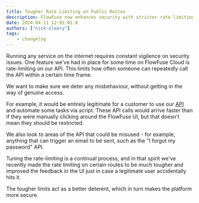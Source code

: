 ```yaml
---
title: Tougher Rate Limiting on Public Routes
description: FlowFuse now enhances security with stricter rate limiting on public routes, ensuring robust protection against misuse while maintaining seamless access for legitimate users.
date: 2024-04-11 12:01:01.0
authors: ["nick-oleary"]
tags:
    - changelog
---
```



Running any service on the internet requires constant vigilence on security issues. One feature
we've had in place for some time on FlowFuse Cloud is rate-limiting on our API. This limits how
often someone can repeatedly call the API within a certain time frame.

We want to make sure we deter any misbehaviour, without getting in the way of genuine access.

For example, it would be entirely legitimate for a customer to use our [API]() and automate some tasks via script. These API calls would arrive faster than if they were manually clicking around the FlowFuse UI, but that doesn't mean they should be restricted. 

We also look to areas of the API that could be misused - for example, anything that can trigger an email to be sent, such as the "I forgot my password" API.

Tuning the rate-limiting is a continual process, and in that spirit we've recently made the rate limiting on certain routes to be much tougher and improved the feedback in the UI just in case a legitimate user accidentally hits it.

The tougher limits act as a better deterent, which in turn makes the platform more secure.

